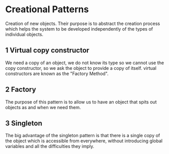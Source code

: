 #  Creational Patterns

 Creation of new objects. Their purpose is to abstract the creation process which helps the system to be developed independently of the types of individual objects. 
## 1 Virtual copy constructor
We need a copy of an object, we do not know its type so we cannot use the copy constructor, so we ask the object to provide a copy of itself. virtual constructors are known as the "Factory Method".
## 2 Factory
The purpose of this pattern is to allow
us to have an object that spits out objects as and when we need them. 
## 3 Singleton

The big advantage of the
singleton pattern is that there is a single copy of the object which is accessible from everywhere, without introducing global variables and all the difficulties they imply.